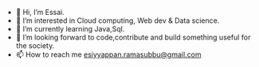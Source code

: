 - 👋 Hi, I’m Essai.
- 👀 I’m interested in Cloud computing, Web dev & Data science.
- 🌱 I’m currently learning Java,Sql.
- 💞️ I’m looking forward to code,contribute and build something useful for the society.
- 📫 How to reach me esiyyappan.ramasubbu@gmail.com

<!---
essai1415/essai1415 is a ✨ special ✨ repository because its `README.md` (this file) appears on your GitHub profile.
You can click the Preview link to take a look at your changes.
--->
